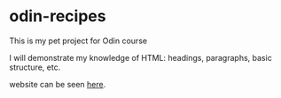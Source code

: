 # odin-recipes
This is my pet project for Odin course

I will demonstrate my knowledge of HTML: headings, paragraphs, basic structure, etc.

website can be seen [here](https://yelqo17.github.io/odin-recipes/).



